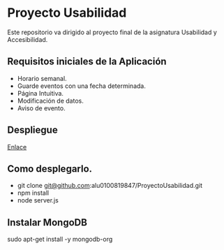 # Proyecto Usabilidad

Este repositorio va dirigido al proyecto final de la asignatura Usabilidad y Accesibilidad.

## Requisitos iniciales de la Aplicación
  * Horario semanal.
  * Guarde eventos con una fecha determinada.
  * Página Intuitiva.
  * Modificación de datos.
  * Aviso de evento.

## Despliegue
  [Enlace](https://e-rario.herokuapp.com/)

## Como desplegarlo.

  * git clone git@github.com:alu0100819847/ProyectoUsabilidad.git
  * npm install
  * node server.js

## Instalar MongoDB

sudo apt-get install -y mongodb-org
